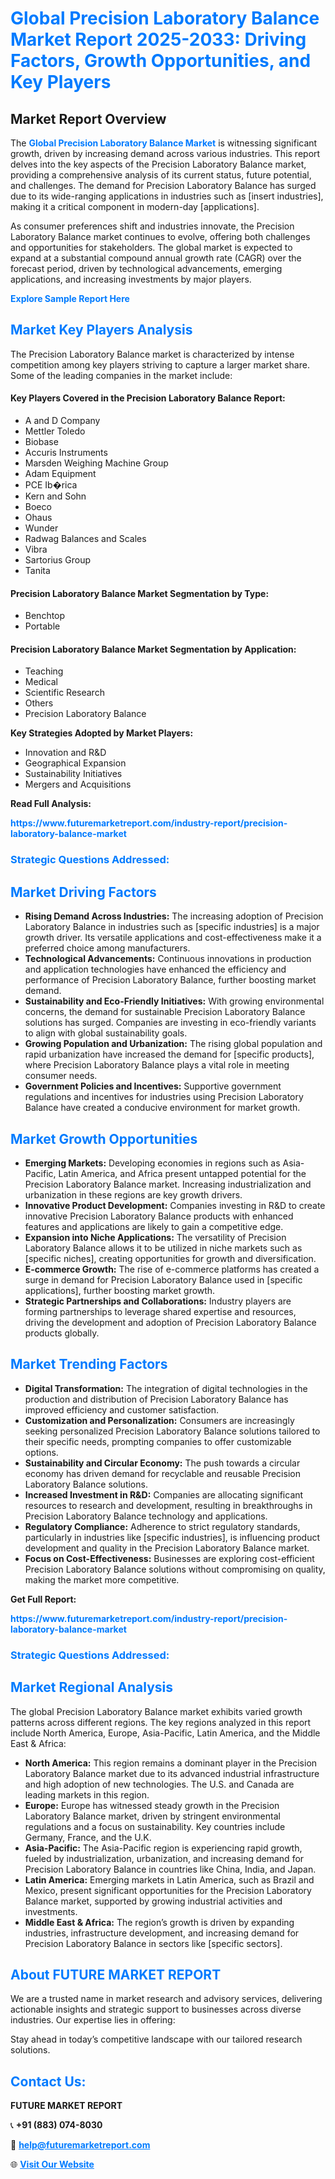 <h1 style="color: #007BFF;">Global Precision Laboratory Balance Market Report 2025-2033: Driving Factors, Growth Opportunities, and Key Players</h1>

<section id="overview">
<h2>Market Report Overview</h2>
<p>The <a href="https://www.futuremarketreport.com/industry-report/precision-laboratory-balance-market" style="color: #007BFF; text-decoration: none;"><strong>Global Precision Laboratory Balance Market</strong></a> is witnessing significant growth, driven by increasing demand across various industries. This report delves into the key aspects of the Precision Laboratory Balance market, providing a comprehensive analysis of its current status, future potential, and challenges. The demand for Precision Laboratory Balance has surged due to its wide-ranging applications in industries such as [insert industries], making it a critical component in modern-day [applications].</p>
<p>As consumer preferences shift and industries innovate, the Precision Laboratory Balance market continues to evolve, offering both challenges and opportunities for stakeholders. The global market is expected to expand at a substantial compound annual growth rate (CAGR) over the forecast period, driven by technological advancements, emerging applications, and increasing investments by major players.</p>
</section>

<section id="overview">
<p><a href="https://www.futuremarketreport.com/request-sample/reportId=128469" style="color: #007BFF; text-decoration: none;"><strong>Explore Sample Report Here</strong></a></p>
</section>

<section id="key-players">
<h2 style="color: #007BFF;">Market Key Players Analysis</h2>
<p>The Precision Laboratory Balance market is characterized by intense competition among key players striving to capture a larger market share. Some of the leading companies in the market include:</p>
<h4>Key Players Covered in the Precision Laboratory Balance Report:</h4>
<ul><li>A and D Company</li><li>Mettler Toledo</li><li>Biobase</li><li>Accuris Instruments</li><li>Marsden Weighing Machine Group</li><li>Adam Equipment</li><li>PCE Ib�rica</li><li>Kern and Sohn</li><li>Boeco</li><li>Ohaus</li><li>Wunder</li><li>Radwag Balances and Scales</li><li>Vibra</li><li>Sartorius Group</li><li>Tanita</li></ul>
<h4>Precision Laboratory Balance Market Segmentation by Type:</h4>
<ul><li>Benchtop</li><li>Portable</li></ul>

<h4>Precision Laboratory Balance Market Segmentation by Application:</h4>
<ul><li>Teaching</li><li>Medical</li><li>Scientific Research</li><li>Others</li><li>Precision Laboratory Balance</li></ul>
<p><strong>Key Strategies Adopted by Market Players:</strong></p>
<ul>
<li>Innovation and R&D</li>
<li>Geographical Expansion</li>
<li>Sustainability Initiatives</li>
<li>Mergers and Acquisitions</li>
</ul>
</section>

<section>
<p><strong>Read Full Analysis: </strong></p><a href="https://www.futuremarketreport.com/industry-report/precision-laboratory-balance-market" style="color: #007BFF; text-decoration: none;"><strong>https://www.futuremarketreport.com/industry-report/precision-laboratory-balance-market</strong></a>
<h3 style="color: #007BFF;">Strategic Questions Addressed:</h3>
</section>

<section id="driving-factors">
<h2 style="color: #007BFF;">Market Driving Factors</h2>
<ul>
<li><strong>Rising Demand Across Industries:</strong> The increasing adoption of Precision Laboratory Balance in industries such as [specific industries] is a major growth driver. Its versatile applications and cost-effectiveness make it a preferred choice among manufacturers.</li>
<li><strong>Technological Advancements:</strong> Continuous innovations in production and application technologies have enhanced the efficiency and performance of Precision Laboratory Balance, further boosting market demand.</li>
<li><strong>Sustainability and Eco-Friendly Initiatives:</strong> With growing environmental concerns, the demand for sustainable Precision Laboratory Balance solutions has surged. Companies are investing in eco-friendly variants to align with global sustainability goals.</li>
<li><strong>Growing Population and Urbanization:</strong> The rising global population and rapid urbanization have increased the demand for [specific products], where Precision Laboratory Balance plays a vital role in meeting consumer needs.</li>
<li><strong>Government Policies and Incentives:</strong> Supportive government regulations and incentives for industries using Precision Laboratory Balance have created a conducive environment for market growth.</li>
</ul>
</section>

<section id="growth-opportunities">
<h2 style="color: #007BFF;">Market Growth Opportunities</h2>
<ul>
<li><strong>Emerging Markets:</strong> Developing economies in regions such as Asia-Pacific, Latin America, and Africa present untapped potential for the Precision Laboratory Balance market. Increasing industrialization and urbanization in these regions are key growth drivers.</li>
<li><strong>Innovative Product Development:</strong> Companies investing in R&D to create innovative Precision Laboratory Balance products with enhanced features and applications are likely to gain a competitive edge.</li>
<li><strong>Expansion into Niche Applications:</strong> The versatility of Precision Laboratory Balance allows it to be utilized in niche markets such as [specific niches], creating opportunities for growth and diversification.</li>
<li><strong>E-commerce Growth:</strong> The rise of e-commerce platforms has created a surge in demand for Precision Laboratory Balance used in [specific applications], further boosting market growth.</li>
<li><strong>Strategic Partnerships and Collaborations:</strong> Industry players are forming partnerships to leverage shared expertise and resources, driving the development and adoption of Precision Laboratory Balance products globally.</li>
</ul>
</section>

<section id="trending-factors">
<h2 style="color: #007BFF;">Market Trending Factors</h2>
<ul>
<li><strong>Digital Transformation:</strong> The integration of digital technologies in the production and distribution of Precision Laboratory Balance has improved efficiency and customer satisfaction.</li>
<li><strong>Customization and Personalization:</strong> Consumers are increasingly seeking personalized Precision Laboratory Balance solutions tailored to their specific needs, prompting companies to offer customizable options.</li>
<li><strong>Sustainability and Circular Economy:</strong> The push towards a circular economy has driven demand for recyclable and reusable Precision Laboratory Balance solutions.</li>
<li><strong>Increased Investment in R&D:</strong> Companies are allocating significant resources to research and development, resulting in breakthroughs in Precision Laboratory Balance technology and applications.</li>
<li><strong>Regulatory Compliance:</strong> Adherence to strict regulatory standards, particularly in industries like [specific industries], is influencing product development and quality in the Precision Laboratory Balance market.</li>
<li><strong>Focus on Cost-Effectiveness:</strong> Businesses are exploring cost-efficient Precision Laboratory Balance solutions without compromising on quality, making the market more competitive.</li>
</ul>
</section>

<section>
<p><strong>Get Full Report: </strong></p><a href="https://www.futuremarketreport.com/industry-report/precision-laboratory-balance-market" style="color: #007BFF; text-decoration: none;"><strong>https://www.futuremarketreport.com/industry-report/precision-laboratory-balance-market</strong></a>
<h3 style="color: #007BFF;">Strategic Questions Addressed:</h3>
</section>


<section id="regional-analysis">
<h2 style="color: #007BFF;">Market Regional Analysis</h2>
<p>The global Precision Laboratory Balance market exhibits varied growth patterns across different regions. The key regions analyzed in this report include North America, Europe, Asia-Pacific, Latin America, and the Middle East & Africa:</p>
<ul>
<li><strong>North America:</strong> This region remains a dominant player in the Precision Laboratory Balance market due to its advanced industrial infrastructure and high adoption of new technologies. The U.S. and Canada are leading markets in this region.</li>
<li><strong>Europe:</strong> Europe has witnessed steady growth in the Precision Laboratory Balance market, driven by stringent environmental regulations and a focus on sustainability. Key countries include Germany, France, and the U.K.</li>
<li><strong>Asia-Pacific:</strong> The Asia-Pacific region is experiencing rapid growth, fueled by industrialization, urbanization, and increasing demand for Precision Laboratory Balance in countries like China, India, and Japan.</li>
<li><strong>Latin America:</strong> Emerging markets in Latin America, such as Brazil and Mexico, present significant opportunities for the Precision Laboratory Balance market, supported by growing industrial activities and investments.</li>
<li><strong>Middle East & Africa:</strong> The region’s growth is driven by expanding industries, infrastructure development, and increasing demand for Precision Laboratory Balance in sectors like [specific sectors].</li>
</ul>
</section>

<footer>
<h2 style="color: #007BFF;">About FUTURE MARKET REPORT</h2>
<p>We are a trusted name in market research and advisory services, delivering actionable insights and strategic support to businesses across diverse industries. Our expertise lies in offering:</p>

<p>Stay ahead in today’s competitive landscape with our tailored research solutions.</p>

<h2 style="color: #007BFF;">Contact Us:</h2>
<p><strong>FUTURE MARKET REPORT</strong></p>
<p>📞 <strong>+91 (883) 074-8030</strong></p>
<p>📧 <strong><a href="mailto:help@futuremarketreport.com" style="color: #007BFF;">help@futuremarketreport.com</a></strong></p>
<p>🌐 <strong><a href="https://www.futuremarketreport.com/" style="color: #007BFF;">Visit Our Website</a></strong></p>
</footer>
